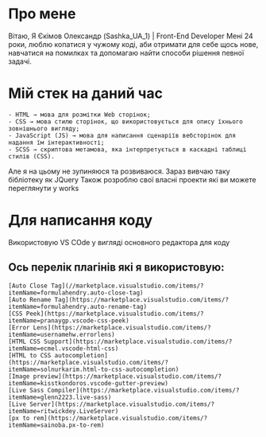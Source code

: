 # Про мене
Вітаю, Я Єкімов Олександр (Sashka_UA_1) | Front-End Developer
Мені 24 роки, люблю копатися у чужому коді, аби отримати для себе щось нове, навчатися на помилках та допомагаю найти способи рішення певної задачі.
# Мій стек на даний час
	- HTML → мова для розмітки Web сторінок;
	- CSS → мова стилю сторінок, що використовується для опису їхнього зовнішнього вигляду;
	- JavaScript (JS) → мова для написання сценаріїв вебсторінок для надання їм інтерактивності;
	- SCSS → скриптова метамова, яка інтерпретується в каскадні таблиці стилів (CSS).
Але я на цьому не зупиняюся та розвиваюся.
Зараз вивчаю таку бібліотеку як JQuery
Також розроблю свої власні проекти які ви можете переглянути у works

# Для написання коду
Використовую VS COde у вигляді основного редактора для коду
## Ось перелік плагінів які я використовую:
	[Auto Close Tag](//marketplace.visualstudio.com/items/?itemName=formulahendry.auto-close-tag)
	[Auto Rename Tag](https://marketplace.visualstudio.com/items/?itemName=formulahendry.auto-rename-tag)
	[CSS Peek](https://marketplace.visualstudio.com/items/?itemName=pranaygp.vscode-css-peek)
	[Error Lens](https://marketplace.visualstudio.com/items/?itemName=usernamehw.errorlens)
	[HTML CSS Support](https://marketplace.visualstudio.com/items/?itemName=ecmel.vscode-html-css)
	[HTML to CSS autocompletion](https://marketplace.visualstudio.com/items/?itemName=solnurkarim.html-to-css-autocompletion)
	[Image preview](https://marketplace.visualstudio.com/items/?itemName=kisstkondoros.vscode-gutter-preview)
	[Live Sass Compiler](https://marketplace.visualstudio.com/items/?itemName=glenn2223.live-sass)
	[Live Server](https://marketplace.visualstudio.com/items/?itemName=ritwickdey.LiveServer)
	[px to rem](https://marketplace.visualstudio.com/items/?itemName=sainoba.px-to-rem)
